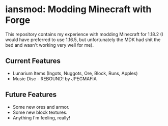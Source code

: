 # iansmod: Modding Minecraft with Forge

This repository contains my experience with modding Minecraft for 1.18.2 (I would have preferred to use 1.16.5,
but unfortunately the MDK had shit the bed and wasn't working very well for me).

## Current Features

* Lunarium Items (Ingots, Nuggots, Ore, Block, Runs, Apples)
* Music Disc - REBOUND! by JPEGMAFIA

## Future Features

* Some new ores and armor.
* Some new block textures.
* Anything I'm feeling, really!
